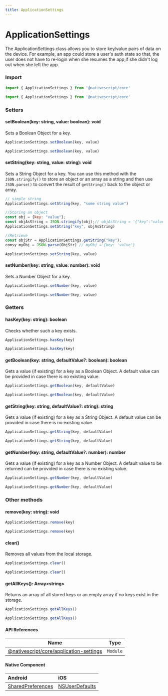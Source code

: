 ```yaml
---
title: ApplicationSettings
---
```


# ApplicationSettings

The ApplicationSettings class allows you to store key/value pairs of data on the device. For example, an app could store a user's auth state so that, the user does not have to re-login when she resumes the app,if she didn't log out when she left the app.

### Import

```javascript
import { ApplicationSettings } from '@nativescript/core'
```

```typescript
import { ApplicationSettings } from '@nativescript/core'
```

### Setters

#### setBoolean(key: string, value: boolean): void

Sets a Boolean Object for a key.

```javascript
ApplicationSettings.setBoolean(key, value)
```

```typescript
ApplicationSettings.setBoolean(key, value)
```

#### setString(key: string, value: string): void

Sets a String Object for a key. You can use this method with the `JSON.stringify()` to store an object or an array as a string and then use `JSON.parse()` to convert the result of `getString()` back to the object or array.

```javascript
// simple string
ApplicationSettings.setString(key, "some string value")

//Storing an object
const obj = {key: "value"};
const objAsString = JSON.stringify(obj);// objAsString = '{"key":"value"}'
ApplicationSettings.setString("key", objAsString)

//Retrieve
const objStr = ApplicationSettings.getString("key");
comsy myObj = JSON.parse(ObjStr) // myObj = {key: 'value'}
```

```typescript
ApplicationSettings.setString(key, value)
```

#### setNumber(key: string, value: number): void

Sets a Number Object for a key.

```javascript
ApplicationSettings.setNumber(key, value)
```

```typescript
ApplicationSettings.setNumber(key, value)
```

### Getters

#### hasKey(key: string): boolean

Checks whether such a key exists.

```javascript
ApplicationSettings.hasKey(key)
```

```typescript
ApplicationSettings.hasKey(key)
```

#### getBoolean(key: string, defaultValue?: boolean): boolean

Gets a value (if existing) for a key as a Boolean Object. A default value can be provided in case there is no existing value.

```javascript
ApplicationSettings.getBoolean(key, defaultValue)
```

```typescript
ApplicationSettings.getBoolean(key, defaultValue)
```

#### getString(key: string, defaultValue?: string): string

Gets a value (if existing) for a key as a String Object. A default value can be provided in case there is no existing value.

```javascript
ApplicationSettings.getString(key, defaultValue)
```

```typescript
ApplicationSettings.getString(key, defaultValue)
```

#### getNumber(key: string, defaultValue?: number): number

Gets a value (if existing) for a key as a Number Object. A default value to be returned can be provided in case there is no existing value.

```javascript
ApplicationSettings.getNumber(key, defaultValue)
```

```typescript
ApplicationSettings.getNumber(key, defaultValue)
```

### Other methods

#### remove(key: string): void

```javascript
ApplicationSettings.remove(key)
```

```typescript
ApplicationSettings.remove(key)
```

#### clear()

Removes all values from the local storage.

```javascript
ApplicationSettings.clear()
```

```typescript
ApplicationSettings.clear()
```

#### getAllKeys(): Array\<string>

Returns an array of all stored keys or an empty array if no keys exist in the storage.

```javascript
ApplicationSettings.getAllKeys()
```

```typescript
ApplicationSettings.getAllKeys()
```

#### API References

| Name                                                                                                               | Type     |
| ------------------------------------------------------------------------------------------------------------------ | -------- |
| [@nativescript/core/application-settings](https://docs.nativescript.org/api-reference/modules#applicationsettings) | `Module` |

#### Native Component

| Android                                                                                        | iOS                                                                                   |
| :--------------------------------------------------------------------------------------------- | :------------------------------------------------------------------------------------ |
| [SharedPreferences](https://developer.android.com/reference/android/content/SharedPreferences) | [NSUserDefaults](https://developer.apple.com/documentation/foundation/nsuserdefaults) |
